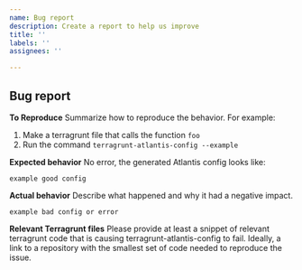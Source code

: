 ```yaml
---
name: Bug report
description: Create a report to help us improve
title: ''
labels: ''
assignees: ''

---
```

## Bug report

**To Reproduce**
Summarize how to reproduce the behavior. For example:
1. Make a terragrunt file that calls the function `foo`
2. Run the command `terragrunt-atlantis-config --example`

**Expected behavior**
No error, the generated Atlantis config looks like:
```
example good config
```

**Actual behavior**
Describe what happened and why it had a negative impact.
```
example bad config or error
```

**Relevant Terragrunt files**
Please provide at least a snippet of relevant terragrunt code that is causing terragrunt-atlantis-config to fail.
Ideally, a link to a repository with the smallest set of code needed to reproduce the issue.
